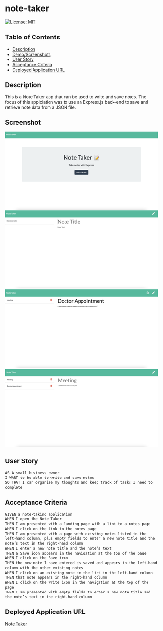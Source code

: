 # note-taker


[![License: MIT](https://img.shields.io/badge/License-MIT-yellow.svg)](https://opensource.org/licenses/MIT)


## Table of Contents
- [Description](#Description)
- [Demo/Screenshots](#Demo-Screenshots)
- [User Story](#User-Story)
- [Acceptance Criteria](#Acceptance-Criteria)
- [Deployed Application URL](#Deployed-Application-URL)
<!-- - [Installation](#Installation)
- [Usage](#Usage)
- [Navigating the Repository](#Navigating-the-Repository)
- [Technologies Used](#Technologies-Used)
 -->


## Description 
This is a Note Taker app that can be used to write and save notes. The focus of this applciation was to use an Express.js back-end to save and retrieve note data from a JSON file. 


## Screenshot
![alt text](public/assets/images/final-page-1.png)
![alt text](public/assets/images/final-page-2.png)
![alt text](public/assets/images/final-page-3.png)
![alt text](public/assets/images/final-page-4.png)


## User Story 
```
AS A small business owner
I WANT to be able to write and save notes
SO THAT I can organize my thoughts and keep track of tasks I need to complete
```


## Acceptance Criteria
```
GIVEN a note-taking application
WHEN I open the Note Taker
THEN I am presented with a landing page with a link to a notes page
WHEN I click on the link to the notes page
THEN I am presented with a page with existing notes listed in the left-hand column, plus empty fields to enter a new note title and the note’s text in the right-hand column
WHEN I enter a new note title and the note’s text
THEN a Save icon appears in the navigation at the top of the page
WHEN I click on the Save icon
THEN the new note I have entered is saved and appears in the left-hand column with the other existing notes
WHEN I click on an existing note in the list in the left-hand column
THEN that note appears in the right-hand column
WHEN I click on the Write icon in the navigation at the top of the page
THEN I am presented with empty fields to enter a new note title and the note’s text in the right-hand column
```


## Deployed Application URL 
[Note Taker](https://note-taker-app-deployed.herokuapp.com/)
